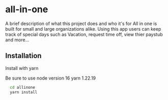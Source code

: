 # all-in-one

A brief description of what this project does and who it's for
All in one is built for small and large organizations alike.
Using this app users can keep track of special days such as Vacation, request time off, view thier paystub and more...

## Installation

Install with yarn

Be sure to use node version 16
yarn 1.22.19

```bash
  cd allinone
  yarn install

```
